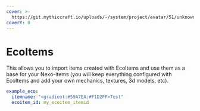 ```yaml
---
cover: >-
  https://git.mythiccraft.io/uploads/-/system/project/avatar/51/unknown.png?width=64
coverY: 0
---
```


# EcoItems

This allows you to import items created with EcoItems and use them as a base for your Nexo-items (you will keep everything configured with EcoItems and add your own mechanics, textures, 3d models, etc).

```yaml
example_eco:
  itemname: "<gradient:#59A7EA:#F1D2FF>Test"
  ecoitem_id: my_ecoitem_itemid
```
